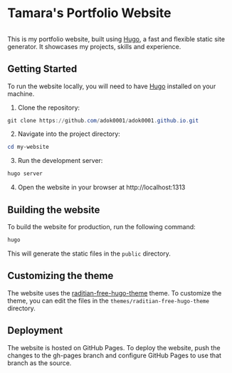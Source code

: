 # Tamara's Portfolio Website
######

This is my portfolio website, built using [Hugo](https://gohugo.io/), a fast and flexible static site generator. It showcases my projects, skills and experience.

## Getting Started

To run the website locally, you will need to have [Hugo](https://gohugo.io/) installed on your machine.

1. Clone the repository:

```powershell
git clone https://github.com/adok0001/adok0001.github.io.git
```

2. Navigate into the project directory:

```powershell
cd my-website
```
3. Run the development server:

```powershell
hugo server
```
4. Open the website in your browser at http://localhost:1313

## Building the website

To build the website for production, run the following command:

```powershell
hugo
```
This will generate the static files in the `public` directory.

## Customizing the theme

The website uses the [raditian-free-hugo-theme](https://raditian-hugo.radity.com) theme. To customize the theme, you can edit the files in the `themes/raditian-free-hugo-theme` directory.

## Deployment

The website is hosted on GitHub Pages. To deploy the website, push the changes to the gh-pages branch and configure GitHub Pages to use that branch as the source.